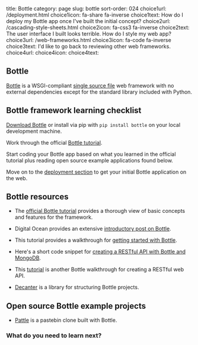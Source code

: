 title: Bottle
category: page
slug: bottle
sort-order: 024
choice1url: /deployment.html
choice1icon: fa-share fa-inverse
choice1text: How do I deploy my Bottle app once I've built the initial concept?
choice2url: /cascading-style-sheets.html
choice2icon: fa-css3 fa-inverse
choice2text: The user interface I built looks terrible. How do I style my web app?
choice3url: /web-frameworks.html
choice3icon: fa-code fa-inverse
choice3text: I'd like to go back to reviewing other web frameworks.
choice4url:
choice4icon:
choice4text:


## Bottle
[Bottle](http://bottlepy.org/docs/dev/index.html) is a WSGI-compliant
[single source file](https://github.com/defnull/bottle/blob/master/bottle.py)
web framework with no external dependencies except for the standard library
included with Python.


## Bottle framework learning checklist
<i class="fa fa-check-square-o"></i> 
[Download Bottle](https://github.com/defnull/bottle/raw/master/bottle.py) or
install via pip with ``pip install bottle`` on your local development machine.

<i class="fa fa-check-square-o"></i> 
Work through the official 
[Bottle tutorial](http://bottlepy.org/docs/dev/tutorial.html).

<i class="fa fa-check-square-o"></i> 
Start coding your Bottle app based on what you learned in the official 
tutorial plus reading open source example applications found below. 

<i class="fa fa-check-square-o"></i> 
Move on to the [deployment section](/deployment.html) to get your initial 
Bottle application on the web.


## Bottle resources
* The [official Bottle tutorial](http://bottlepy.org/docs/dev/tutorial.html) 
  provides a thorough view of basic concepts and features for the framework.

* Digital Ocean provides an extensive [introductory post on Bottle](https://www.digitalocean.com/community/articles/how-to-use-the-bottle-micro-framework-to-develop-python-web-apps).

* This tutorial provides a walkthrough for
[getting started with Bottle](http://www.giantflyingsaucer.com/blog/?p=3598).

* Here's a short code snippet for 
  [creating a RESTful API with Bottle and MongoDB](http://myadventuresincoding.wordpress.com/2011/01/02/creating-a-rest-api-in-python-using-bottle-and-mongodb/).

* This [tutorial](http://gotofritz.net/blog/weekly-challenge/restful-python-api-bottle/) 
  is another Bottle walkthrough for creating a RESTful web API.

* [Decanter](http://gengo.github.io/decanter/) is a library for structuring 
  Bottle projects.


## Open source Bottle example projects
* [Pattle](https://github.com/thekad/pasttle) is a pastebin clone built with
  Bottle.


### What do you need to learn next?
